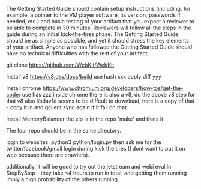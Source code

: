 The Getting Started Guide should contain setup instructions (including, for example, a pointer to the VM player software, its version, passwords if needed, etc.) and basic testing of your artifact that you expect a reviewer to be able to complete in 30 minutes. Reviewers will follow all the steps in the guide during an initial kick-the-tires phase. The Getting Started Guide should be as simple as possible, and yet it should stress the key elements of your artifact. Anyone who has followed the Getting Started Guide should have no technical difficulties with the rest of your artifact.

git clone https://github.com/WebKit/WebKit

Install v8
https://v8.dev/docs/build
use hash xxx
apply diff yyy

Install chrome
https://www.chromium.org/developers/how-tos/get-the-code/
use has zzz
inside chrome there is also a v8, do the above v8 step for that v8 also
libdav1d seems to be diffcult to download, here is a copy of that - copy it in and gclient sync again if it fail on that

Install MemoryBalancer
the zip is in the repo
'make' and thats it

The four repo should be in the same directory.

login to websites:
python3 python/login.py
then ask me for the twitter/facebook/gmail login during kick the tires (I dont want to put it on web because there are crawlers).

additionally, it will be good to try out the jetstream and webi eval in StepByStep - they take <4 hours to run in total, and getting them running imply a high probability of the others running.
